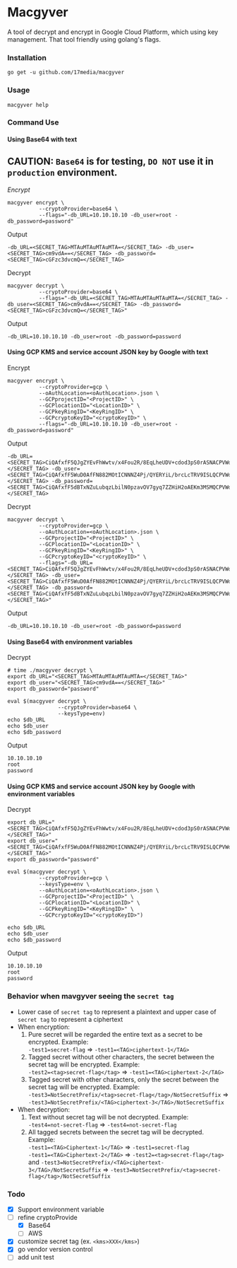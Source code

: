 # Macgyver
A tool of decrypt and encrypt in Google Cloud Platform, which using key management. That tool friendly using golang's flags.

### Installation

```
go get -u github.com/17media/macgyver
```

### Usage
```
macgyver help
```

### Command Use

#### Using Base64 with text
## CAUTION: `Base64` is for testing, `DO NOT` use it in `production` environment.

*Encrypt*
```
macgyver encrypt \
          --cryptoProvider=base64 \
          --flags="-db_URL=10.10.10.10 -db_user=root -db_password=password"
```

Output

```
-db_URL=<SECRET_TAG>MTAuMTAuMTAuMTA=</SECRET_TAG> -db_user=<SECRET_TAG>cm9vdA==</SECRET_TAG> -db_password=<SECRET_TAG>cGFzc3dvcmQ=</SECRET_TAG>
```

Decrypt
```
macgyver decrypt \
          --cryptoProvider=base64 \
          --flags="-db_URL=<SECRET_TAG>MTAuMTAuMTAuMTA=</SECRET_TAG> -db_user=<SECRET_TAG>cm9vdA==</SECRET_TAG> -db_password=<SECRET_TAG>cGFzc3dvcmQ=</SECRET_TAG>"
```

Output

```
-db_URL=10.10.10.10 -db_user=root -db_password=password
```

#### Using GCP KMS and service account JSON key by Google with text

Encrypt

```
macgyver encrypt \
          --cryptoProvider=gcp \
          --oAuthLocation=<oAuthLocation>.json \
          --GCPprojectID="<ProjectID>" \
          --GCPlocationID="<LocationID>" \
          --GCPkeyRingID="<KeyRingID>" \
          --GCPcryptoKeyID="<cryptoKeyID>" \
          --flags="-db_URL=10.10.10.10 -db_user=root -db_password=password"
```
Output
```
-db_URL=<SECRET_TAG>CiQAfxfF5QJgZYEvFhWwtv/x4Fou2R/8EqLheUDV+cdod3pS0rASNACPVWdQ+uFI6GtGWICaqA1xgfTVnBE+Gp4F1BkAohhdIPjQvnx+kqUPxebOiK1GKKmkMoU=</SECRET_TAG> -db_user=<SECRET_TAG>CiQAfxfF5WuD0AfFN882MOtICNNNZ4Pj/QYERYiL/brcLcTRV9ISLQCPVWdQ8S1KZwNaZc6dIAXdoe8MIi26TcG1y5oeAqsxNxUp1Uxtz8mf1+8jvg==</SECRET_TAG> -db_password=<SECRET_TAG>CiQAfxfF5dBTxNZuLubqzLbilN0pzavOV7gyq7ZZHiH2oAEKm3MSMQCPVWdQhmTYSQwjIk4Xk5sgROOm4ExM0NacutDa7C2Ldp5qovv3uCJD4It/KHf5DUs=</SECRET_TAG>
```

Decrypt

```
macgyver decrypt \
          --cryptoProvider=gcp \
          --oAuthLocation=<oAuthLocation>.json \
          --GCPprojectID="<ProjectID>" \
          --GCPlocationID="<LocationID>" \
          --GCPkeyRingID="<KeyRingID>" \
          --GCPcryptoKeyID="<cryptoKeyID>" \
          --flags="-db_URL=<SECRET_TAG>CiQAfxfF5QJgZYEvFhWwtv/x4Fou2R/8EqLheUDV+cdod3pS0rASNACPVWdQ+uFI6GtGWICaqA1xgfTVnBE+Gp4F1BkAohhdIPjQvnx+kqUPxebOiK1GKKmkMoU=</SECRET_TAG> -db_user=<SECRET_TAG>CiQAfxfF5WuD0AfFN882MOtICNNNZ4Pj/QYERYiL/brcLcTRV9ISLQCPVWdQ8S1KZwNaZc6dIAXdoe8MIi26TcG1y5oeAqsxNxUp1Uxtz8mf1+8jvg==</SECRET_TAG> -db_password=<SECRET_TAG>CiQAfxfF5dBTxNZuLubqzLbilN0pzavOV7gyq7ZZHiH2oAEKm3MSMQCPVWdQhmTYSQwjIk4Xk5sgROOm4ExM0NacutDa7C2Ldp5qovv3uCJD4It/KHf5DUs=</SECRET_TAG>"
```
Output
```
-db_URL=10.10.10.10 -db_user=root -db_password=password
```

#### Using Base64 with environment variables

Decrypt
```
# time ./macgyver decrypt \
export db_URL="<SECRET_TAG>MTAuMTAuMTAuMTA=</SECRET_TAG>"
export db_user="<SECRET_TAG>cm9vdA==</SECRET_TAG>"
export db_password="password"

eval $(macgyver decrypt \
                --cryptoProvider=base64 \
                --keysType=env)
echo $db_URL
echo $db_user
echo $db_password
```

Output

```
10.10.10.10
root
password
```

#### Using GCP KMS and service account JSON key by Google with environment variables


Decrypt

```
export db_URL="<SECRET_TAG>CiQAfxfF5QJgZYEvFhWwtv/x4Fou2R/8EqLheUDV+cdod3pS0rASNACPVWdQ+uFI6GtGWICaqA1xgfTVnBE+Gp4F1BkAohhdIPjQvnx+kqUPxebOiK1GKKmkMoU=</SECRET_TAG>"
export db_user="<SECRET_TAG>CiQAfxfF5WuD0AfFN882MOtICNNNZ4Pj/QYERYiL/brcLcTRV9ISLQCPVWdQ8S1KZwNaZc6dIAXdoe8MIi26TcG1y5oeAqsxNxUp1Uxtz8mf1+8jvg==</SECRET_TAG>"
export db_password="password"

eval $(macgyver decrypt \
          --cryptoProvider=gcp \
          --keysType=env \
          --oAuthLocation=<oAuthLocation>.json \
          --GCPprojectID="<ProjectID>" \
          --GCPlocationID="<LocationID>" \
          --GCPkeyRingID="<KeyRingID>" \
          --GCPcryptoKeyID="<cryptoKeyID>")

echo $db_URL
echo $db_user
echo $db_password

```
Output
```
10.10.10.10
root
password
```

### Behavior when mavgyver seeing the `secret tag`
- Lower case of `secret tag` to represent a plaintext and upper case of `secret tag` to represent a ciphertext
- When encryption:
    1. Pure secret will be regarded the entire text as a secret to be encrypted. Example:  
       `-test1=secret-flag` => `-test1=<TAG>ciphertext-1</TAG>` 
    2. Tagged secret without other characters, the secret between the secret tag will be encrypted. Example:  
       `-test2=<tag>secret-flag</tag>` => `-test1=<TAG>ciphertext-2</TAG>`
    3. Tagged secret with other characters, only the secret between the secret tag will be encrypted. Example:  
       `-test3=NotSecretPrefix/<tag>secret-flag</tag>/NotSecretSuffix` => `-test3=NotSecretPrefix/<TAG>ciphertext-3</TAG>/NotSecretSuffix`
- When decryption:
    1. Text without secret tag will be not decrypted. Example:  
       `-test4=not-secret-flag` => `-test4=not-secret-flag`
    2. All tagged secrets between the secret tag will be decrypted. Example:   
        `-test1=<TAG>Ciphertext-1</TAG>` => `-test1=secret-flag`  
        `-test1=<TAG>Ciphertext-2</TAG>` => `-test2=<tag>secret-flag</tag>`  
        and `-test3=NotSecretPrefix/<TAG>ciphertext-3</TAG>/NotSecretSuffix` => `-test3=NotSecretPrefix/<tag>secret-flag</tag>/NotSecretSuffix`


### Todo
- [x] Support environment variable
- [ ] refine cryptoProvide
  - [x] Base64
  - [ ] AWS
- [x] customize secret tag (ex. `<kms>XXX</kms>`)
- [x] go vendor version control
- [ ] add unit test
